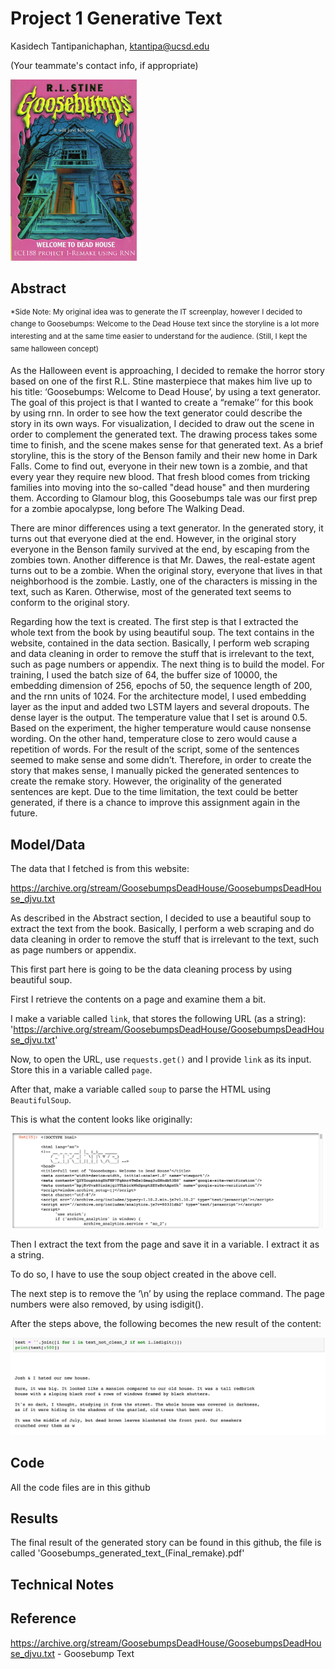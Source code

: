 # Project 1 Generative Text

Kasidech Tantipanichaphan, ktantipa@ucsd.edu

(Your teammate's contact info, if appropriate)

<img src="https://github.com/ucsd-ml-arts/generative-text-ktantipa/blob/master/Images/entertainment-2015-10-goosebumps-dead-house-main%20(1).jpg" width="40%">


## Abstract

<sup>*Side Note: My original idea was to generate the IT screenplay, however I decided to change to Goosebumps: Welcome to the Dead House text since the storyline is a lot more interesting and at the same time easier to understand for the audience. (Still, I kept the same halloween concept)</sup>


As the Halloween event is approaching, I decided to remake the horror story based on one of the first R.L. Stine masterpiece that makes him live up to his title: ‘Goosebumps: Welcome to Dead House’,  by using a text generator. The goal of this project is that I wanted to create a “remake’’ for this book by using rnn. In order to see how the text generator could describe the story in its own ways. For visualization, I decided to draw out the scene in order to complement the generated text. The drawing process takes some time to finish, and the scene makes sense for that generated text. As a brief storyline, this is the story of the Benson family and their new home in Dark Falls. Come to find out, everyone in their new town is a zombie, and that every year they require new blood. That fresh blood comes from tricking families into moving into the so-called "dead house" and then murdering them. According to Glamour blog, this Goosebumps tale was our first prep for a zombie apocalypse, long before The Walking Dead. 

There are minor differences using a text generator. In the generated story, it turns out that everyone died at the end. However, in the original story everyone in the Benson family survived at the end, by escaping from the zombies town. Another difference is that Mr. Dawes, the real-estate agent turns out to be a zombie. When the original story, everyone that lives in that neighborhood is the zombie. Lastly, one of the characters is missing in the text, such as Karen. Otherwise, most of the generated text seems to conform to the original story.

Regarding how the text is created. The first step is that I extracted the whole text from the book by using beautiful soup. The text contains in the website, contained in the data section. Basically, I perform web scraping and data cleaning in order to remove the stuff that is irrelevant to the text, such as page numbers or appendix. The next thing is to build the model. For training, I used the batch size of 64, the buffer size of 10000, the embedding dimension of 256, epochs of 50, the sequence length of 200, and the rnn units of 1024. For the architecture model, I used embedding layer as the input and added two LSTM layers and several dropouts. The dense layer is the output. The temperature value that I set is around 0.5. Based on the experiment, the higher temperature would cause nonsense wording. On the other hand, temperature close to zero would cause a repetition of words. For the result of the script, some of the sentences seemed to make sense and some didn’t. Therefore, in order to create the story that makes sense, I manually picked the generated sentences to create the remake story. However, the originality of the generated sentences are kept. Due to the time limitation, the text could be better generated, if there is a chance to improve this assignment again in the future.

## Model/Data

The data that I fetched is from this website: 

https://archive.org/stream/GoosebumpsDeadHouse/GoosebumpsDeadHouse_djvu.txt

As described in the Abstract section, I decided to use a beautiful soup to extract the text from the book. Basically, I perform a web scraping and do data cleaning in order to remove the stuff that is irrelevant to the text, such as page numbers or appendix.  

This first part here is going to be the data cleaning process by using beautiful soup.

First I retrieve the contents on a page and examine them a bit.

I make a variable called `link`, that stores the following URL (as a string):
'https://archive.org/stream/GoosebumpsDeadHouse/GoosebumpsDeadHouse_djvu.txt' 

Now, to open the URL, use `requests.get()` and I provide `link` as its input. Store this in a variable called `page`.

After that, make a variable called `soup` to parse the HTML using `BeautifulSoup`.

This is what the content looks like originally:

![Alt text](https://github.com/ucsd-ml-arts/generative-text-ktantipa/blob/master/Images/web_scraping.png)

Then I extract the text from the page and save it in a variable. I extract it as a string.

To do so, I have to use the soup object created in the above cell. 

The next step is to remove the ‘\n’ by using the replace command. The page numbers were also removed, by using isdigit().

After the steps above, the following becomes the new result of the content:

![Alt text](https://github.com/ucsd-ml-arts/generative-text-ktantipa/blob/master/Images/Screen%20Shot%202019-10-17%20at%204.04.05%20PM.png)

## Code

All the code files are in this github

## Results

The final result of the generated story can be found in this github, the file is called 'Goosebumps_generated_text_(Final_remake).pdf'

## Technical Notes


## Reference

https://archive.org/stream/GoosebumpsDeadHouse/GoosebumpsDeadHouse_djvu.txt - Goosebump Text

